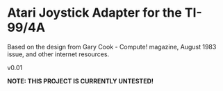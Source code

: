 # Atari Joystick Adapter for the TI-99/4A

Based on the design from Gary Cook - Compute! magazine, August 1983 issue, and other internet resources.

v0.01

**NOTE: THIS PROJECT IS CURRENTLY UNTESTED!**

